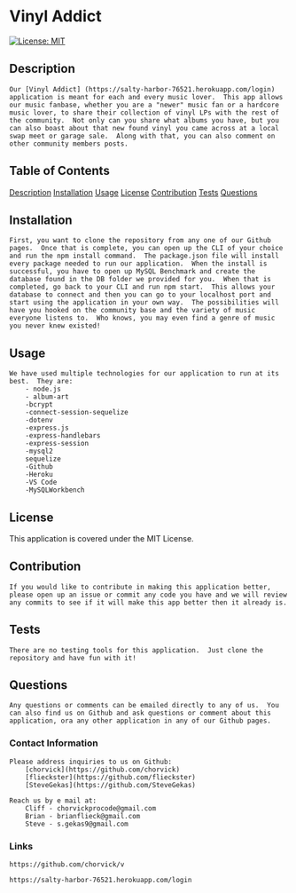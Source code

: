  # Vinyl Addict 
[![License: MIT](https://img.shields.io/badge/License-MIT-yellow.svg)](https://opensource.org/licenses/MIT)
## Description
    Our [Vinyl Addict] (https://salty-harbor-76521.herokuapp.com/login)
    application is meant for each and every music lover.  This app allows our music fanbase, whether you are a "newer" music fan or a hardcore music lover, to share their collection of vinyl LPs with the rest of the community.  Not only can you share what albums you have, but you can also boast about that new found vinyl you came across at a local swap meet or garage sale.  Along with that, you can also comment on other community members posts. 

## Table of Contents
[Description](#description)
[Installation](#installation)
[Usage](#usage)
[License](#license)
[Contribution](#contribution)
[Tests](#tests)
[Questions](#questions)

## Installation
    First, you want to clone the repository from any one of our Github pages.  Once that is complete, you can open up the CLI of your choice and run the npm install command.  The package.json file will install every package needed to run our application.  When the install is successful, you have to open up MySQL Benchmark and create the database found in the DB folder we provided for you.  When that is completed, go back to your CLI and run npm start.  This allows your database to connect and then you can go to your localhost port and start using the application in your own way.  The possibilities will have you hooked on the community base and the variety of music everyone listens to.  Who knows, you may even find a genre of music you never knew existed!

## Usage
    We have used multiple technologies for our application to run at its best.  They are:
        - node.js
        - album-art
        -bcrypt
        -connect-session-sequelize
        -dotenv
        -express.js
        -express-handlebars
        -express-session
        -mysql2
        sequelize
        -Github
        -Heroku
        -VS Code
        -MySQLWorkbench

## License

This application is covered under the MIT License.

## Contribution
    If you would like to contribute in making this application better, please open up an issue or commit any code you have and we will review any commits to see if it will make this app better then it already is.

## Tests

    There are no testing tools for this application.  Just clone the repository and have fun with it!

## Questions
    Any questions or comments can be emailed directly to any of us.  You can also find us on Github and ask questions or comment about this application, ora any other application in any of our Github pages.

### Contact Information

    Please address inquiries to us on Github:
        [chorvick](https://github.com/chorvick)
        [flieckster](https://github.com/flieckster)
        [SteveGekas](https://github.com/SteveGekas)

    Reach us by e mail at: 
        Cliff - chorvickprocode@gmail.com
        Brian - brianflieck@gmail.com
        Steve - s.gekas9@gmail.com

### Links
    https://github.com/chorvick/v
    
    https://salty-harbor-76521.herokuapp.com/login

